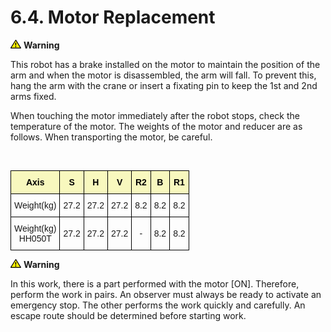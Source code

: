 ﻿# 6.4. Motor Replacement 


![](../../_assets/작은주의표시.png) <b>Warning</b>

This robot has a brake installed on the motor to maintain the position of the arm and when the motor is disassembled, the arm will fall. To prevent this, hang the arm with the crane or insert a fixating pin to keep the 1st and 2nd arms fixed.

When touching the motor immediately after the robot stops, check the temperature of the motor. The weights of the motor and reducer are as follows. When transporting the motor, be careful.



<br>
<style type="text/css">
.tg  {border-collapse:collapse;border-spacing:0;}
.tg td{border-color:black;border-style:solid;border-width:1px;font-family:Arial, sans-serif;font-size:14px;
  overflow:hidden;padding:10px 5px;word-break:normal;}
.tg th{border-color:black;border-style:solid;border-width:1px;font-family:Arial, sans-serif;font-size:14px;
  font-weight:normal;overflow:hidden;padding:10px 5px;word-break:normal;}
.tg .tg-jafi{background-color:#f8f8be;color:#000000;font-weight:bold;text-align:center;vertical-align:middle}
.tg .tg-nrix{text-align:center;vertical-align:middle}
</style>
<table class="tg">
<thead>
  <tr>
    <th class="tg-jafi">Axis</th>
    <th class="tg-jafi">S</th>
    <th class="tg-jafi">H</th>
    <th class="tg-jafi">V</th>
    <th class="tg-jafi">R2</th>
    <th class="tg-jafi">B</th>
    <th class="tg-jafi">R1</th>
  </tr>
</thead>
<tbody>
  <tr>
    <td class="tg-nrix">Weight(kg)</td>
    <td class="tg-nrix">27.2</td>
    <td class="tg-nrix">27.2</td>
    <td class="tg-nrix">27.2</td>
    <td class="tg-nrix">8.2</td>
    <td class="tg-nrix">8.2</td>
    <td class="tg-nrix">8.2</td>
  </tr>
  <tr>
    <td class="tg-nrix">Weight(kg)<br>HH050T
</td>
    <td class="tg-nrix">27.2</td>
    <td class="tg-nrix">27.2</td>
    <td class="tg-nrix">27.2</td>
    <td class="tg-nrix">-</td>
    <td class="tg-nrix">8.2</td>
    <td class="tg-nrix">8.2</td>
  </tr>
</tbody>
</table>

![](../../_assets/작은주의표시.png) <b>Warning</b>

In this work, there is a part performed with the motor [ON]. Therefore, perform the work in pairs. An observer must always be ready to activate an emergency stop. The other performs the work quickly and carefully. An escape route should be determined before starting work.
 

